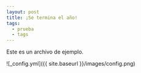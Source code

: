```yaml
---
layout: post
title: ¡Se termina el año!
tags:
  - prueba
  - tags
---
```


Este es un archivo de ejemplo.

![_config.yml]({{ site.baseurl }}/images/config.png)
